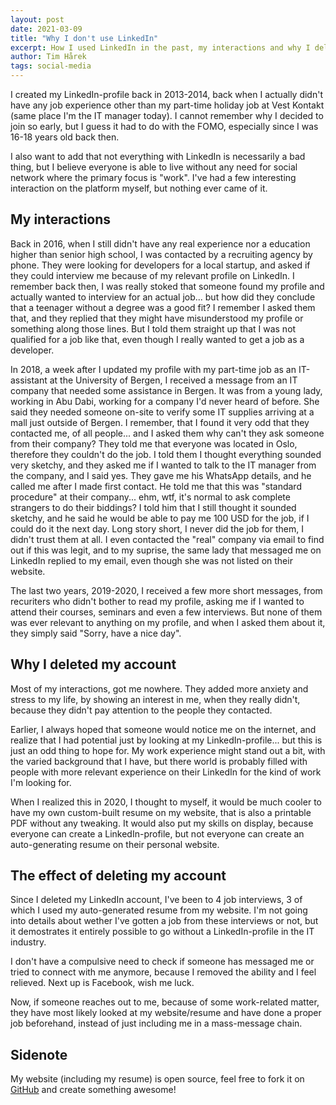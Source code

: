 ```yaml
---
layout: post
date: 2021-03-09
title: "Why I don't use LinkedIn"
excerpt: How I used LinkedIn in the past, my interactions and why I deleted my account i 2020.
author: Tim Hårek
tags: social-media
---
```

I created my LinkedIn-profile back in 2013-2014, back when I actually didn't have any job experience other than my part-time holiday job at Vest Kontakt (same place I'm the IT manager today). I cannot remember why I decided to join so early, but I guess it had to do with the FOMO, especially since I was 16-18 years old back then. 

I also want to add that not everything with LinkedIn is necessarily a bad thing, but I believe everyone is able to live without any need for social network where the primary focus is "work". I've had a few interesting interaction on the platform myself, but nothing ever came of it.

## My interactions
Back in 2016, when I still didn't have any real experience nor a education higher than senior high school, I was contacted by a recruiting agency by phone. They were looking for developers for a local startup, and asked if they could interview me because of my relevant profile on LinkedIn. I remember back then, I was really stoked that someone found my profile and actually wanted to interview for an actual job... but how did they conclude that a teenager without a degree was a good fit? I remember I asked them that, and they replied that they might have misunderstood my profile or something along those lines. But I told them straight up that I was not qualified for a job like that, even though I really wanted to get a job as a developer.

In 2018, a week after I updated my profile with my part-time job as an IT-assistant at the University of Bergen, I received a message from an IT company that needed some assistance in Bergen. It was from a young lady, working in Abu Dabi, working for a company I'd never heard of before. She said they needed someone on-site to verify some IT supplies arriving at a mall just outside of Bergen. I remember, that I found it very odd that they contacted me, of all people... and I asked them why
can't they ask someone from their company? They told me that everyone was located in Oslo, therefore they couldn't do the job. I told them I thought everything sounded very sketchy, and they asked me if I wanted to talk to the IT manager from the company, and I said yes. They gave me his WhatsApp details, and he called me after I made first contact. He told me that this was "standard procedure" at their company... ehm, wtf, it's normal to ask complete strangers to do their biddings? I told him that I still thought it sounded sketchy, and he said he would be able to pay me 100 USD for the job, if I could do it the next day. Long story short, I never did the job for them, I didn't trust them at all. I even contacted the "real" company via email to find out if this was legit, and to my suprise, the same lady that messaged me on LinkedIn replied to my email, even though she was not listed on their website.

The last two years, 2019-2020, I received a few more short messages, from recuriters who didn't bother to read my profile, asking me if I wanted to attend their courses, seminars and even a few interviews. But none of them was ever relevant to anything on my profile, and when I asked them about it, they simply said "Sorry, have a nice day".

## Why I deleted my account
Most of my interactions, got me nowhere. They added more anxiety and stress to my life, by showing an interest in me, when they really didn't, because they didn't pay attention to the people they contacted.

Earlier, I always hoped that someone would notice me on the internet, and realize that I had potential just by looking at my LinkedIn-profile... but this is just an odd thing to hope for. My work experience might stand out a bit, with the varied background that I have, but there world is probably filled with people with more relevant experience on their LinkedIn for the kind of work I'm looking for. 

When I realized this in 2020, I thought to myself, it would be much cooler to have my own custom-built resume on my website, that is also a printable PDF without any tweaking. It would also put my skills on display, because everyone can create a LinkedIn-profile, but not everyone can create an auto-generating resume on their personal website.

## The effect of deleting my account
Since I deleted my LinkedIn account, I've been to 4 job interviews, 3 of which I used my auto-generated resume from my website. I'm not going into details about wether I've gotten a job from these interviews or not, but it demostrates it entirely possible to go without a LinkedIn-profile in the IT industry.

I don't have a compulsive need to check if someone has messaged me or tried to connect with me anymore, because I removed the ability and I feel relieved. Next up is Facebook, wish me luck.

Now, if someone reaches out to me, because of some work-related matter, they have most likely looked at my website/resume and have done a proper job beforehand, instead of just including me in a mass-message chain.

## Sidenote
My website (including my resume) is open source, feel free to fork it on [GitHub](https://github.com/timharek/timharek.no) and create something awesome!
